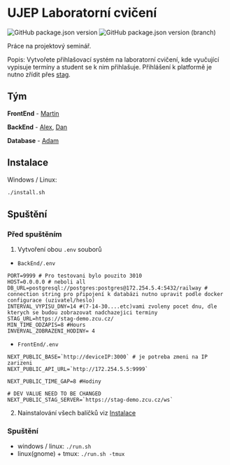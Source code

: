 # UJEP Laboratorní cvičení

![GitHub package.json version](https://img.shields.io/github/package-json/v/kopytkg/laborky/Dev?filename=FrontEnd%2Fpackage.json&label=FrontEnd) ![GitHub package.json version (branch)](https://img.shields.io/github/package-json/v/kopytkg/laborky/Dev?filename=BackEnd%2Fversion.json&label=BackEnd)



Práce na projektový seminář.

Popis: Vytvořete přihlašovací systém na laboratorní cvičení, kde vyučující vypisuje termíny a student se k nim přihlašuje. Přihlášení k platformě je nutno zřídit přes [stag](http://stag.ujep.cz/).


## Tým

**FrontEnd** - [Martin](https://github.com/kopytkg)

**BackEnd** -
[Alex](https://github.com/Bumross), [Dan](https://github.com/DanielRiha8906)

**Database** - [Adam](https://github.com/Midiros) 


## Instalace

Windows / Linux:
```bash
./install.sh
```

## Spuštění

### Před spuštěním
1. Vytvoření obou `.env` souborů
- `BackEnd/.env`
```env
PORT=9999 # Pro testovani bylo pouzito 3010
HOST=0.0.0.0 # neboli all
DB_URL=postgresql://postgres:postgres@172.254.5.4:5432/railway # connection string pro připojení k databázi nutno upravit podle docker configurace (uzivatel/heslo)
INTERVAL_VYPISU_DNY=14 #(7-14-30....etc)vami zvoleny pocet dnu, dle kterych se budou zobrazovat nadchazejici terminy
STAG_URL=https://stag-demo.zcu.cz/
MIN_TIME_ODZAPIS=8 #Hours
INVERVAL_ZOBRAZENI_HODINY= 4
```
- `FrontEnd/.env`
```env
NEXT_PUBLIC_BASE=`http://deviceIP:3000` # je potreba zmeni na IP zarizeni
NEXT_PUBLIC_API_URL=`http://172.254.5.5:9999`

NEXT_PUBLIC_TIME_GAP=8 #Hodiny

# DEV VALUE NEED TO BE CHANGED
NEXT_PUBLIC_STAG_SERVER=`https://stag-demo.zcu.cz/ws`
```

2. Nainstalování všech balíčků viz [Instalace](#instalace)

### Spuštění
- windows / linux: `./run.sh`
- linux(gnome) + tmux: `./run.sh -tmux`
